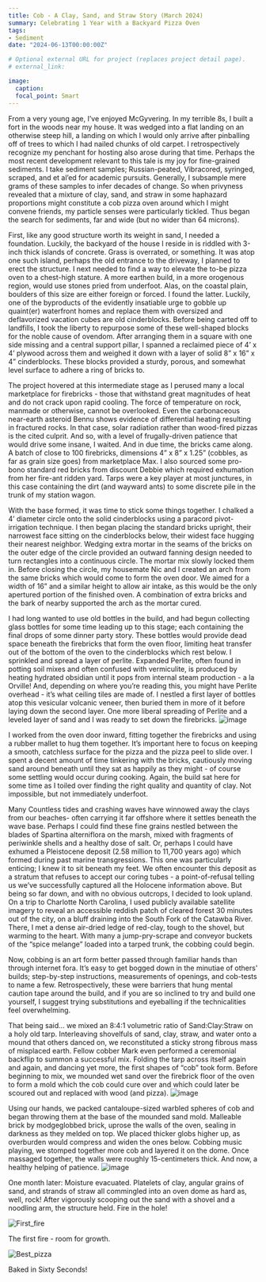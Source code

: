 ```yaml
---
title: Cob - A Clay, Sand, and Straw Story (March 2024)
summary: Celebrating 1 Year with a Backyard Pizza Oven
tags:
- Sediment
date: "2024-06-13T00:00:00Z"

# Optional external URL for project (replaces project detail page).
# external_link: 

image: 
  caption:
  focal_point: Smart
---
```


From a very young age, I’ve enjoyed McGyvering. In my terrible 8s, I built a fort in the woods near my house. It was wedged into a flat landing on an otherwise steep hill, a landing on which I would only arrive after pinballing off of trees to which I had nailed chunks of old carpet. I retrospectively recognize my penchant for hosting also arose during that time. Perhaps the most recent development relevant to this tale is my joy for fine-grained sediments. I take sediment samples; Russian-peated, Vibracored, syringed, scraped, and et al’ed for academic pursuits. Generally, I subsample mere grams of these samples to infer decades of change. So when privyness revealed that a mixture of clay, sand, and straw in some haphazard proportions might constitute a cob pizza oven around which I might convene friends, my particle senses were particularly tickled. Thus began the search for sediments, far and wide (but no wider than 64 microns).

First, like any good structure worth its weight in sand, I needed a foundation. Luckily, the backyard of the house I reside in is riddled with 3-inch thick islands of concrete. Grass is overrated, or something. It was atop one such island, perhaps the old entrance to the driveway, I planned to erect the structure. I next needed to find a way to elevate the to-be pizza oven to a chest-high stature. A more earthen build, in a more orogenous region, would use stones pried from underfoot. Alas, on the coastal plain, boulders of this size are either foreign or forced. I found the latter. Luckily, one of the byproducts of the evidently insatiable urge to gobble up quaint(er) waterfront homes and replace them with oversized and deflavorized vacation cubes are old cinderblocks. Before being carted off to landfills, I took the liberty to repurpose some of these well-shaped blocks for the noble cause of ovendom. After arranging them in a square with one side missing and a central support pillar, I spanned a reclaimed piece of 4’ x 4’ plywood across them and weighed it down with a layer of solid 8” x 16” x 4” cinderblocks. These blocks provided a sturdy, porous, and somewhat level surface to adhere a ring of bricks to.

The project hovered at this intermediate stage as I perused many a local marketplace for firebricks - those that withstand great magnitudes of heat and do not crack upon rapid cooling. The force of temperature on rock, manmade or otherwise, cannot be overlooked. Even the carbonaceous near-earth asteroid Bennu shows evidence of differential heating resulting in fractured rocks. In that case, solar radiation rather than wood-fired pizzas is the cited culprit. And so, with a level of frugally-driven patience that would drive some insane, I waited. And in due time, the bricks came along. A batch of close to 100 firebricks, dimensions 4” x 8” x 1.25” (cobbles, as far as grain size goes) from marketplace Max. I also sourced some pro-bono standard red bricks from discount Debbie which required exhumation from her fire-ant ridden yard. Tarps were a key player at most junctures, in this case containing the dirt (and wayward ants) to some discrete pile in the trunk of my station wagon.

With the base formed, it was time to stick some things together. I chalked a 4’ diameter circle onto the solid cinderblocks using a paracord pivot-irrigation technique. I then began placing the standard bricks upright, their narrowest face sitting on the cinderblocks below, their widest face hugging their nearest neighbor. Wedging extra mortar in the seams of the bricks on the outer edge of the circle provided an outward fanning design needed to turn rectangles into a continuous circle. The mortar mix slowly locked them in. Before closing the circle, my housemate Nic and I created an arch from the same bricks which would come to form the oven door. We aimed for a width of 16” and a similar height to allow air intake, as this would be the only apertured portion of the finished oven. A combination of extra bricks and the bark of nearby supported the arch as the mortar cured.

I had long wanted to use old bottles in the build, and had begun collecting glass bottles for some time leading up to this stage; each containing the final drops of some dinner party story. These bottles would provide dead space beneath the firebricks that form the oven floor, limiting heat transfer out of the bottom of the oven to the cinderblocks which rest below. I sprinkled and spread a layer of perlite. Expanded Perlite, often found in potting soil mixes and often confused with vermiculite, is produced by heating hydrated obsidian until it pops from internal steam production - a la Orville! And, depending on where you’re reading this, you might have Perlite overhead - it’s what ceiling tiles are made of. I nestled a first layer of bottles atop this vesicular volcanic veneer, then buried them in more of it before laying down the second layer. One more liberal spreading of Perlite and a leveled layer of sand and I was ready to set down the firebricks.
![image](https://github.com/joshimmel/academic-kickstart/assets/64810887/6d922f3d-5d37-43a3-8969-8c8eb5daf765)

I worked from the oven door inward, fitting together the firebricks and using a rubber mallet to hug them together. It’s important here to focus on keeping a smooth, catchless surface for the pizza and the pizza peel to slide over. I spent a decent amount of time tinkering with the bricks, cautiously moving sand around beneath until they sat as happily as they might - of course some settling would occur during cooking. Again, the build sat here for some time as I toiled over finding the right quality and quantity of clay. Not impossible, but not immediately underfoot.

Many Countless tides and crashing waves have winnowed away the clays from our beaches- often carrying it far offshore where it settles beneath the wave base. Perhaps I could find these fine grains nestled between the blades of Spartina alterniflora on the marsh, mixed with fragments of periwinkle shells and a healthy dose of salt. Or, perhaps I could have exhumed a Pleistocene deposit (2.58 million to 11,700 years ago) which formed during past marine transgressions. This one was particularly enticing; I knew it to sit beneath my feet. We often encounter this deposit as a stratum that refuses to accept our coring tubes - a point-of-refusal telling us we’ve successfully captured all the Holocene information above. But being so far down, and with no obvious outcrops, I decided to look upland. On a trip to Charlotte North Carolina, I used publicly available satellite imagery to reveal an accessible reddish patch of cleared forest 30 minutes out of the city, on a bluff draining into the South Fork of the Catawba River. There, I met a dense air-dried ledge of red-clay, tough to the shovel, but warming to the heart. With many a jump-pry-scrape and conveyor buckets of the “spice melange” loaded into a tarped trunk, the cobbing could begin.

Now, cobbing is an art form better passed through familiar hands than through internet fora. It’s easy to get bogged down in the minutiae of others' builds; step-by-step instructions, measurements of openings, and cob-tests to name a few. Retrospectively, these were barriers that hung mental caution tape around the build, and if you are so inclined to try and build one yourself, I suggest trying substitutions and eyeballing if the technicalities feel overwhelming. 

That being said… we mixed an 8:4:1 volumetric ratio of Sand:Clay:Straw on a holy old tarp. Interleaving shovelfuls of sand, clay, straw, and water onto a mound that others danced on, we reconstituted a sticky strong fibrous mass of misplaced earth. Fellow cobber Mark even performed a ceremonial backflip to summon a successful mix. Folding the tarp across itself again and again, and dancing yet more, the first shapes of “cob” took form. Before beginning to mix, we mounded wet sand over the firebrick floor of the oven to form a mold which the cob could cure over and which could later be scoured out and replaced with wood (and pizza).
![image](https://github.com/joshimmel/academic-kickstart/assets/64810887/d371d16a-d04d-437d-a9ae-8d9bad2602aa)

Using our hands, we packed cantaloupe-sized warbled spheres of cob and began throwing them at the base of the mounded sand mold. Malleable brick by modgeglobbed brick, uprose the walls of the oven, sealing in darkness as they melded on top. We placed thicker globs higher up, as overburden would compress and widen the ones below. Cobbing music playing, we stomped together more cob and layered it on the dome. Once massaged together, the walls were roughly 15-centimeters thick. And now, a healthy helping of patience.
![image](https://github.com/joshimmel/academic-kickstart/assets/64810887/e89acd56-4112-492d-9bb3-c4268d2b7a9d)


One month later: Moisture evacuated. Platelets of clay, angular grains of sand, and strands of straw all commingled into an oven dome as hard as, well, rock! After vigorously scooping out the sand with a shovel and a noodling arm, the structure held. Fire in the hole!

![First_fire](https://github.com/joshimmel/academic-kickstart/assets/64810887/59b9ab48-aa2a-4baf-8df6-c1b2d22c5660)

The first fire - room for growth.

![Best_pizza](https://github.com/joshimmel/academic-kickstart/assets/64810887/7fc5e0ca-959b-42f1-9b88-cd334f517470)

Baked in Sixty Seconds!
